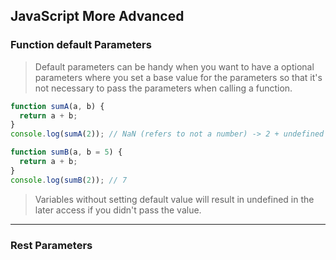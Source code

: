 ## JavaScript More Advanced
### Function default Parameters
> Default parameters can be handy when you want to have a optional parameters where you set a base value for the parameters so that it's not necessary to pass the parameters when calling a function.
```js
function sumA(a, b) {
  return a + b;
}
console.log(sumA(2)); // NaN (refers to not a number) -> 2 + undefined

function sumB(a, b = 5) {
  return a + b;
}
console.log(sumB(2)); // 7
```
> Variables without setting default value will result in undefined in the later access if you didn't pass the value.

---

### Rest Parameters
